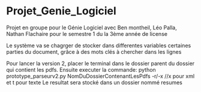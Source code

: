 # Projet_Genie_Logiciel
Projet en groupe pour le Génie Logiciel avec Ben montheil, Léo Palla, Nathan Flachaire pour le semestre 1 du la 3ème année de license


Le système va se chagrger de stocker dans differentes variables certaines parties du document, grâce à des mots clés à chercher dans les lignes

Pour lancer la version 2, placer le terminal dans le dossier parent du dossier qui contient les pdfs.
Ensuite executer la commande: python prototype_parseurv2.py NomDuDossierContenantLesPdfs -r/-x  //x pour xml et t pour texte
Le resultat sera stocké dans un dossier nommé resumes
